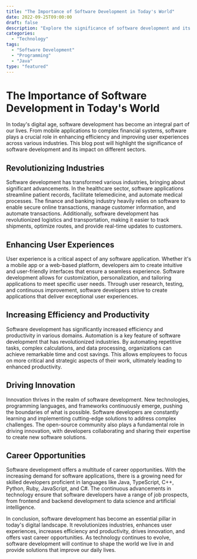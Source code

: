 ```yaml
---
title: "The Importance of Software Development in Today's World"
date: 2022-09-25T09:00:00
draft: false
description: "Explore the significance of software development and its impact on various industries."
categories:
  - "Technology"
tags:
  - "Software Development"
  - "Programming"
  - "Java"
type: "featured"
---
```


# The Importance of Software Development in Today's World

In today's digital age, software development has become an integral part of our lives. From mobile applications to complex financial systems, software plays a crucial role in enhancing efficiency and improving user experiences across various industries. This blog post will highlight the significance of software development and its impact on different sectors.

## Revolutionizing Industries

Software development has transformed various industries, bringing about significant advancements. In the healthcare sector, software applications streamline patient records, facilitate telemedicine, and automate medical processes. The finance and banking industry heavily relies on software to enable secure online transactions, manage customer information, and automate transactions. Additionally, software development has revolutionized logistics and transportation, making it easier to track shipments, optimize routes, and provide real-time updates to customers.

## Enhancing User Experiences

User experience is a critical aspect of any software application. Whether it's a mobile app or a web-based platform, developers aim to create intuitive and user-friendly interfaces that ensure a seamless experience. Software development allows for customization, personalization, and tailoring applications to meet specific user needs. Through user research, testing, and continuous improvement, software developers strive to create applications that deliver exceptional user experiences.

## Increasing Efficiency and Productivity

Software development has significantly increased efficiency and productivity in various domains. Automation is a key feature of software development that has revolutionized industries. By automating repetitive tasks, complex calculations, and data processing, organizations can achieve remarkable time and cost savings. This allows employees to focus on more critical and strategic aspects of their work, ultimately leading to enhanced productivity.

## Driving Innovation

Innovation thrives in the realm of software development. New technologies, programming languages, and frameworks continuously emerge, pushing the boundaries of what is possible. Software developers are constantly learning and implementing cutting-edge solutions to address complex challenges. The open-source community also plays a fundamental role in driving innovation, with developers collaborating and sharing their expertise to create new software solutions.

## Career Opportunities

Software development offers a multitude of career opportunities. With the increasing demand for software applications, there is a growing need for skilled developers proficient in languages like Java, TypeScript, C++, Python, Ruby, JavaScript, and C#. The continuous advancements in technology ensure that software developers have a range of job prospects, from frontend and backend development to data science and artificial intelligence.

In conclusion, software development has become an essential pillar in today's digital landscape. It revolutionizes industries, enhances user experiences, increases efficiency and productivity, drives innovation, and offers vast career opportunities. As technology continues to evolve, software development will continue to shape the world we live in and provide solutions that improve our daily lives.
